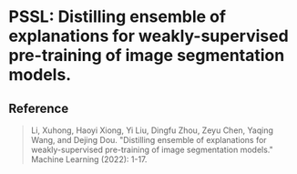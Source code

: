 # PSSL: Distilling ensemble of explanations for weakly-supervised pre-training of image segmentation models.

## Reference

> Li, Xuhong, Haoyi Xiong, Yi Liu, Dingfu Zhou, Zeyu Chen, Yaqing Wang, and Dejing Dou. "Distilling ensemble of explanations for weakly-supervised pre-training of image segmentation models." Machine Learning (2022): 1-17.